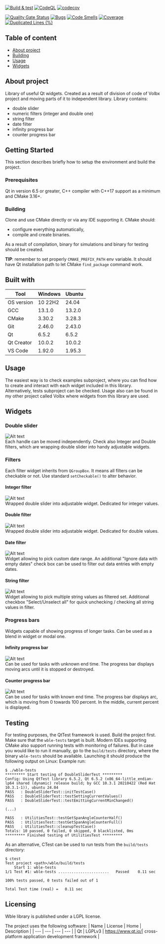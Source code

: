 [![Build & test](https://github.com/przemek83/wble/actions/workflows/buld-and-test.yml/badge.svg)](https://github.com/przemek83/wble/actions/workflows/buld-and-test.yml)
[![CodeQL](https://github.com/przemek83/wble/actions/workflows/codeql.yml/badge.svg)](https://github.com/przemek83/wble/actions/workflows/codeql.yml)
[![codecov](https://codecov.io/gh/przemek83/wble/graph/badge.svg?token=G42WUKQD8V)](https://codecov.io/gh/przemek83/wble)

[![Quality Gate Status](https://sonarcloud.io/api/project_badges/measure?project=przemek83_wble&metric=alert_status)](https://sonarcloud.io/summary/new_code?id=przemek83_wble)
[![Bugs](https://sonarcloud.io/api/project_badges/measure?project=przemek83_wble&metric=bugs)](https://sonarcloud.io/summary/new_code?id=przemek83_wble)
[![Code Smells](https://sonarcloud.io/api/project_badges/measure?project=przemek83_wble&metric=code_smells)](https://sonarcloud.io/summary/new_code?id=przemek83_wble)
[![Coverage](https://sonarcloud.io/api/project_badges/measure?project=przemek83_wble&metric=coverage)](https://sonarcloud.io/summary/new_code?id=przemek83_wble)
[![Duplicated Lines (%)](https://sonarcloud.io/api/project_badges/measure?project=przemek83_wble&metric=duplicated_lines_density)](https://sonarcloud.io/summary/new_code?id=przemek83_wble)

## Table of content
- [About project](#about-project)
- [Building](#building)
- [Usage](#usage)
- [Widgets](#widgets)

## About project
 Library of useful Qt widgets. Created as a result of division of code of Volbx project and moving parts of it to independent library. Library contains:  
 + double slider
 + numeric filters (integer and double one)
 + string filter
 + date filter  
 + infinity progress bar
 + counter progress bar

## Getting Started
This section describes briefly how to setup the environment and build the project.

### Prerequisites
Qt in version 6.5 or greater, C++ compiler with C++17 support as a minimum and CMake 3.16+. 

### Building
Clone and use CMake directly or via any IDE supporting it. CMake should:
- configure everything automatically,
- compile and create binaries.

As a result of compilation, binary for simulations and binary for testing should be created.

**TIP**: remember to set properly `CMAKE_PREFIX_PATH` env variable. It should have Qt installation path to let CMake `find_package` command work.  

## Built with
| Tool |  Windows | Ubuntu |
| --- | --- | --- |
| OS version | 10 22H2 | 24.04 |
| GCC | 13.1.0 | 13.2.0 |
| CMake | 3.30.2 | 3.28.3 |
| Git | 2.46.0 | 2.43.0 |
| Qt | 6.5.2 | 6.5.2 |
| Qt Creator | 10.0.2 | 10.0.2 |
| VS Code | 1.92.0 | 1.95.3 |

## Usage
The easiest way is to check examples subproject, where you can find how to create and interact with each widget included in this library.  
Alternatively, tests subproject can be checked. Usage also can be found in my other project called Volbx where widgets from this library are used.

## Widgets
### Double slider
![Alt text](DoubleSlider.png?raw=true "Double slider")  
Each handle can be moved independently. Check also Integer and Double filters, which are wrapping double slider into handy adjustable widgets.  
### Filters
Each filter widget inherits from `QGroupBox`. It means all filters can be checkable or not. Use standard `setCheckable()` to alter behavior.
#### Integer filter
![Alt text](IntegerFilter.png?raw=true "Integer filter not checkable")  
Wrapped double slider into adjustable widget. Dedicated for integer values.
#### Double filter
![Alt text](DoubleFilter.png?raw=true "Double filter not checkable")  
Wrapped double slider into adjustable widget. Dedicated for double values.
#### Date filter
![Alt text](DateFilter.png?raw=true "Date filter not checkable")  
Widget allowing to pick custom date range. An additional "Ignore data with empty dates" check box can be used to filter out data entries with empty dates.
#### String filter
![Alt text](StringFilter.png?raw=true "String filter not checkable")  
Widget allowing to pick multiple string values as filtered set. Additional checkbox "Select/Unselect all" for quick unchecking / checking all string values in filter.
### Progress bars
Widgets capable of showing progress of longer tasks. Can be used as a blend in widget or modal one. 
#### Infinity progress bar
![Alt text](InfinityProgressBar.png?raw=true "String filter not checkable")  
Can be used for tasks with unknown end time. The progress bar displays moving arcs until it is stopped or destroyed.
#### Counter progress bar
![Alt text](CounterProgressBar.png?raw=true "String filter not checkable")  
Can be used for tasks with known end time. The progress bar displays arc, which is moving from 0 towards 100 percent. In the middle, current percent is displayed.

## Testing
For testing purposes, the QtTest framework is used. Build the project first. Make sure that the `wble-tests` target is built. Modern IDEs supporting CMake also support running tests with monitoring of failures. But in case you would like to run it manually, go to the `build/tests` directory, where the⁣ binary `wble-tests` should be available. Launching it should produce the following output on Linux:
Example run:
```
$ ./wble-tests
********* Start testing of DoubleSliderTest *********
Config: Using QtTest library 6.5.2, Qt 6.5.2 (x86_64-little_endian-lp64 shared (dynamic) release build; by GCC 10.3.1 20210422 (Red Hat 10.3.1-1)), ubuntu 24.04
PASS   : DoubleSliderTest::initTestCase()
PASS   : DoubleSliderTest::testSettingCurrentValues()
PASS   : DoubleSliderTest::testEmittingCurrentMinChanged()

(...)

PASS   : UtilitiesTest::testGetSpanAngleCounterHalf()
PASS   : UtilitiesTest::testGetSpanAngleCounterFull()
PASS   : UtilitiesTest::cleanupTestCase()
Totals: 10 passed, 0 failed, 0 skipped, 0 blacklisted, 0ms
********* Finished testing of UtilitiesTest *********

```
As an alternative, CTest can be used to run tests from the `build/tests` directory:
```
$ ctest
Test project <path>/wble/build/tests
    Start 1: wble-tests
1/1 Test #1: wble-tests .......................   Passed    0.11 sec

100% tests passed, 0 tests failed out of 1

Total Test time (real) =   0.11 sec
```

## Licensing
Wble library is published under a LGPL license.

The project uses the following software:
| Name | License | Home | Description |
| --- | --- | --- | --- |
| Qt | LGPLv3 | https://www.qt.io/| cross-platform application development framework |

